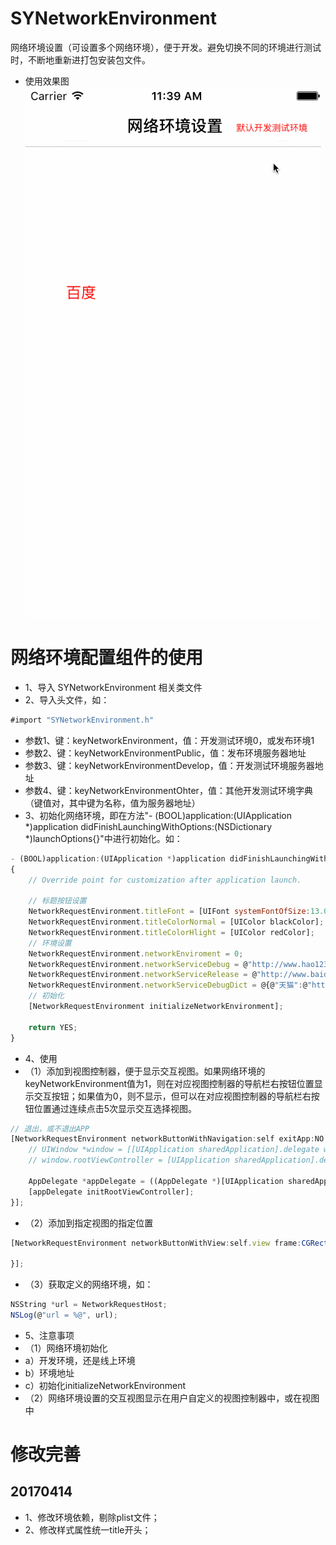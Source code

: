 # SYNetworkEnvironment
网络环境设置（可设置多个网络环境），便于开发。避免切换不同的环境进行测试时，不断地重新进打包安装包文件。

* 使用效果图
![networkSetting.gif](./images/networkSetting.gif)

# 网络环境配置组件的使用
 * 1、导入 SYNetworkEnvironment 相关类文件
 * 2、导入头文件，如：
~~~ javascript
#import "SYNetworkEnvironment.h"
~~~ 
  * 参数1、键：keyNetworkEnvironment，值：开发测试环境0，或发布环境1
  * 参数2、键：keyNetworkEnvironmentPublic，值：发布环境服务器地址
  * 参数3、键：keyNetworkEnvironmentDevelop，值：开发测试环境服务器地址
  * 参数4、键：keyNetworkEnvironmentOhter，值：其他开发测试环境字典（键值对，其中键为名称，值为服务器地址）
 * 3、初始化网络环境，即在方法"- (BOOL)application:(UIApplication *)application didFinishLaunchingWithOptions:(NSDictionary *)launchOptions{}"中进行初始化。如：
~~~ javascript
- (BOOL)application:(UIApplication *)application didFinishLaunchingWithOptions:(NSDictionary *)launchOptions
{
    // Override point for customization after application launch.

    // 标题按钮设置
    NetworkRequestEnvironment.titleFont = [UIFont systemFontOfSize:13.0];
    NetworkRequestEnvironment.titleColorNormal = [UIColor blackColor];
    NetworkRequestEnvironment.titleColorHlight = [UIColor redColor];
    // 环境设置
    NetworkRequestEnvironment.networkEnviroment = 0;
    NetworkRequestEnvironment.networkServiceDebug = @"http://www.hao123.com";
    NetworkRequestEnvironment.networkServiceRelease = @"http://www.baidu.com";
    NetworkRequestEnvironment.networkServiceDebugDict = @{@"天猫":@"http://www.tiaomiao.com",@"淘宝":@"http://www.taobao.com",@"京东":@"http://www.jindong.com"};
    // 初始化
    [NetworkRequestEnvironment initializeNetworkEnvironment];

    return YES;
}
~~~
 * 4、使用
  * （1）添加到视图控制器，便于显示交互视图。如果网络环境的keyNetworkEnvironment值为1，则在对应视图控制器的导航栏右按钮位置显示交互按钮；如果值为0，则不显示，但可以在对应视图控制器的导航栏右按钮位置通过连续点击5次显示交互选择视图。
~~~ javascript
// 退出，或不退出APP
[NetworkRequestEnvironment networkButtonWithNavigation:self exitApp:NO complete:^{
    // UIWindow *window = [[UIApplication sharedApplication].delegate window];
    // window.rootViewController = [UIApplication sharedApplication].delegate

    AppDelegate *appDelegate = ((AppDelegate *)[UIApplication sharedApplication].delegate);
    [appDelegate initRootViewController];
}];
~~~
  * （2）添加到指定视图的指定位置
~~~ javascript
[NetworkRequestEnvironment networkButtonWithView:self.view frame:CGRectMake(10.0, 200.0, 100.0, 40.0) exitApp:NO complete:^{

}];
~~~
  * （3）获取定义的网络环境，如：
~~~ javascript
NSString *url = NetworkRequestHost;
NSLog(@"url = %@", url);
~~~

 * 5、注意事项
  * （1）网络环境初始化
   * a）开发环境，还是线上环境
   * b）环境地址
   * c）初始化initializeNetworkEnvironment
  * （2）网络环境设置的交互视图显示在用户自定义的视图控制器中，或在视图中


# 修改完善
## 20170414
 * 1、修改环境依赖，剔除plist文件；
 * 2、修改样式属性统一title开头；





